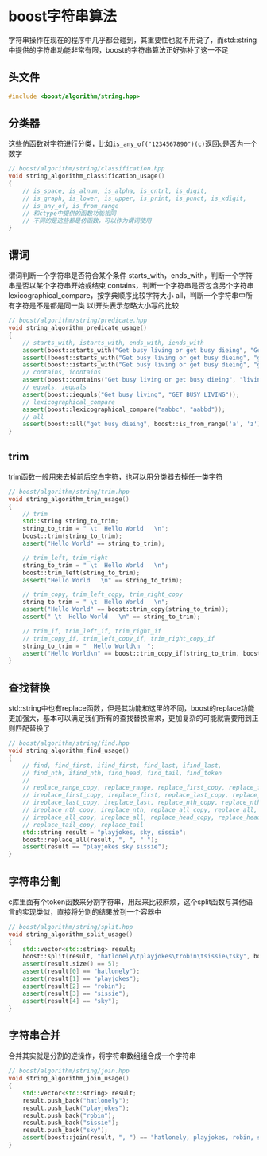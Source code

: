 # boost字符串算法

字符串操作在现在的程序中几乎都会碰到，其重要性也就不用说了，而std::string中提供的字符串功能非常有限，boost的字符串算法正好弥补了这一不足

## 头文件

``` cpp
#include <boost/algorithm/string.hpp>
```

## 分类器

这些仿函数对字符进行分类，比如`is_any_of("1234567890")(c)`返回`c`是否为一个数字

``` cpp
// boost/algorithm/string/classification.hpp
void string_algorithm_classification_usage()
{
    // is_space, is_alnum, is_alpha, is_cntrl, is_digit,
    // is_graph, is_lower, is_upper, is_print, is_punct, is_xdigit,
    // is_any_of, is_from_range
    // 和ctype中提供的函数功能相同
    // 不同的是这些都是仿函数，可以作为谓词使用
}
```

## 谓词

谓词判断一个字符串是否符合某个条件
starts_with，ends_with，判断一个字符串是否以某个字符串开始或结束
contains，判断一个字符串是否包含另个字符串
lexicographical_compare，按字典顺序比较字符大小
all，判断一个字符串中所有字符是不是都是同一类
以i开头表示忽略大小写的比较

``` cpp
// boost/algorithm/string/predicate.hpp
void string_algorithm_predicate_usage()
{
    // starts_with, istarts_with, ends_with, iends_with
    assert(boost::starts_with("Get busy living or get busy dieing", "Get"));
    assert(!boost::starts_with("Get busy living or get busy dieing", "get"));
    assert(boost::istarts_with("Get busy living or get busy dieing", "get"));
    // contains, icontains
    assert(boost::contains("Get busy living or get busy dieing", "living"));
    // equals, iequals
    assert(boost::iequals("Get busy living", "GET BUSY LIVING"));
    // lexicographical_compare
    assert(boost::lexicographical_compare("aabbc", "aabbd"));
    // all
    assert(boost::all("get busy dieing", boost::is_from_range('a', 'z') || boost::is_space()));
}
```

## trim

trim函数一般用来去掉前后空白字符，也可以用分类器去掉任一类字符

``` cpp
// boost/algorithm/string/trim.hpp
void string_algorithm_trim_usage()
{
    // trim
    std::string string_to_trim;
    string_to_trim = " \t  Hello World   \n";
    boost::trim(string_to_trim);
    assert("Hello World" == string_to_trim);

    // trim_left, trim_right
    string_to_trim = " \t  Hello World   \n";
    boost::trim_left(string_to_trim);
    assert("Hello World   \n" == string_to_trim);

    // trim_copy, trim_left_copy, trim_right_copy
    string_to_trim = " \t  Hello World   \n";
    assert("Hello World" == boost::trim_copy(string_to_trim));
    assert(" \t  Hello World   \n" == string_to_trim);

    // trim_if, trim_left_if, trim_right_if
    // trim_copy_if, trim_left_copy_if, trim_right_copy_if
    string_to_trim = "  Hello World\n  ";
    assert("Hello World\n" == boost::trim_copy_if(string_to_trim, boost::is_any_of(" ")));
}
```

## 查找替换

std::string中也有replace函数，但是其功能和这里的不同，boost的replace功能更加强大，基本可以满足我们所有的查找替换需求，更加复杂的可能就需要用到正则匹配替换了

``` cpp
// boost/algorithm/string/find.hpp
void string_algorithm_find_usage()
{
    // find, find_first, ifind_first, find_last, ifind_last,
    // find_nth, ifind_nth, find_head, find_tail, find_token
    //
    // replace_range_copy, replace_range, replace_first_copy, replace_first,
    // ireplace_first_copy, ireplace_first, replace_last_copy, replace_last,
    // ireplace_last_copy, ireplace_last, replace_nth_copy, replace_nth,
    // ireplace_nth_copy, ireplace_nth, replace_all_copy, replace_all,
    // ireplace_all_copy, ireplace_all, replace_head_copy, replace_head,
    // replace_tail_copy, replace_tail
    std::string result = "playjokes, sky, sissie";
    boost::replace_all(result, ", ", " ");
    assert(result == "playjokes sky sissie");
}
```

## 字符串分割

c库里面有个token函数来分割字符串，用起来比较麻烦，这个split函数与其他语言的实现类似，直接将分割的结果放到一个容器中

``` cpp
// boost/algorithm/string/split.hpp
void string_algorithm_split_usage()
{
    std::vector<std::string> result;
    boost::split(result, "hatlonely\tplayjokes\trobin\tsissie\tsky", boost::is_any_of("\t"));
    assert(result.size() == 5);
    assert(result[0] == "hatlonely");
    assert(result[1] == "playjokes");
    assert(result[2] == "robin");
    assert(result[3] == "sissie");
    assert(result[4] == "sky");
}
```

## 字符串合并

合并其实就是分割的逆操作，将字符串数组组合成一个字符串

``` cpp
// boost/algorithm/string/join.hpp
void string_algorithm_join_usage()
{
    std::vector<std::string> result;
    result.push_back("hatlonely");
    result.push_back("playjokes");
    result.push_back("robin");
    result.push_back("sissie");
    result.push_back("sky");
    assert(boost::join(result, ", ") == "hatlonely, playjokes, robin, sissie, sky");
}
```
